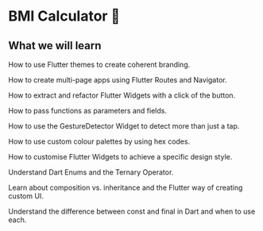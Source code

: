 # BMI Calculator 💪

## What we will learn

How to use Flutter themes to create coherent branding.

How to create multi-page apps using Flutter Routes and Navigator.

How to extract and refactor Flutter Widgets with a click of the button.

How to pass functions as parameters and fields.

How to use the GestureDetector Widget to detect more than just a tap.

How to use custom colour palettes by using hex codes.

How to customise Flutter Widgets to achieve a specific design style.

Understand Dart Enums and the Ternary Operator.

Learn about composition vs. inheritance and the Flutter way of creating custom UI.

Understand the difference between const and final in Dart and when to use each.

